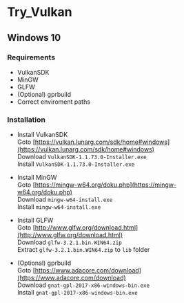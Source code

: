 # Try_Vulkan

## Windows 10

### Requirements
* VulkanSDK
* MinGW
* GLFW
* (Optional) gprbuild
* Correct enviroment paths

### Installation

* Install VulkanSDK<br>
Goto [https://vulkan.lunarg.com/sdk/home#windows](https://vulkan.lunarg.com/sdk/home#windows)<br>
Download `VulkanSDK-1.1.73.0-Installer.exe`<br>
Install `VulkanSDK-1.1.73.0-Installer.exe`<br>

* Install MinGW<br>
Goto [https://mingw-w64.org/doku.php](https://mingw-w64.org/doku.php)<br>
Download `mingw-w64-install.exe`<br>
Install `mingw-w64-install.exe`

* Install GLFW<br>
Goto [http://www.glfw.org/download.html](http://www.glfw.org/download.html)<br>
Download `glfw-3.2.1.bin.WIN64.zip`<br>
Extract `glfw-3.2.1.bin.WIN64.zip` to `lib` folder

* (Optional) gprbuild<br>
Goto [https://www.adacore.com/download](https://www.adacore.com/download)<br>
Download `gnat-gpl-2017-x86-windows-bin.exe`<br>
Install `gnat-gpl-2017-x86-windows-bin.exe`
